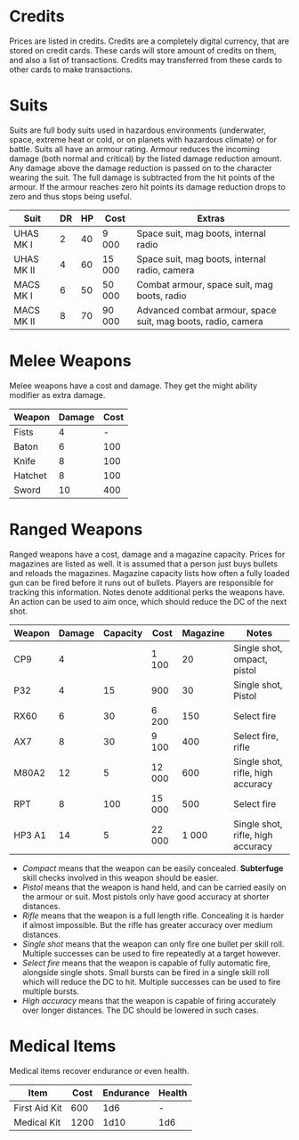 # Credits

Prices are listed in credits. Credits are a completely digital currency,
that are stored on credit cards. These cards will store amount of credits
on them, and also a list of transactions. Credits may transferred from
these cards to other cards to make transactions.

# Suits

Suits are full body suits used in hazardous environments (underwater, space,
extreme heat or cold, or on planets with hazardous climate) or for battle.
Suits all have an armour rating. Armour reduces the incoming damage (both
normal and critical) by the listed damage reduction amount. Any damage above
the damage reduction is passed on to the character wearing the suit. The
full damage is subtracted from the hit points of the armour. If the armour
reaches zero hit points its damage reduction drops to zero and thus stops
being useful.

| Suit        | DR  | HP  | Cost   | Extras
|-------------|-----|-----|--------|----------------------------
| UHAS MK I   | 2   | 40  |  9 000 | Space suit, mag boots, internal radio
| UHAS MK II  | 4   | 60  | 15 000 | Space suit, mag boots, internal radio, camera
| MACS MK I   | 6   | 50  | 50 000 | Combat armour, space suit, mag boots, radio
| MACS MK II  | 8   | 70  | 90 000 | Advanced combat armour, space suit, mag boots, radio, camera

# Melee Weapons

Melee weapons have a cost and damage. They get the might ability modifier
as extra damage.

| Weapon    | Damage | Cost
|-----------|--------|-----
| Fists     | 4      | -
| Baton     | 6      | 100
| Knife     | 8      | 100
| Hatchet   | 8      | 100
| Sword     | 10     | 400

# Ranged Weapons

Ranged weapons have a cost, damage and a magazine capacity. Prices for
magazines are listed as well. It is assumed that a person just buys
bullets and reloads the magazines. Magazine capacity lists how often
a fully loaded gun can be fired before it runs out of bullets. Players
are responsible for tracking this information. Notes denote additional
perks the weapons have. An action can be used to aim once, which should
reduce the DC of the next shot.

| Weapon  | Damage | Capacity | Cost   | Magazine | Notes
|---------|--------|----------|--------|----------|---------------
| CP9     | 4      |          |  1 100 |    20    | Single shot,  ompact, pistol
| P32     | 4      |  15      |    900 |    30    | Single shot, Pistol
| RX60    | 6      |  30      |  6 200 |   150    | Select fire
| AX7     | 8      |  30      |  9 100 |   400    | Select fire, rifle
| M80A2   | 12     |   5      | 12 000 |   600    | Single shot, rifle, high accuracy
| RPT     | 8      | 100      | 15 000 |   500    | Select fire
| HP3 A1  | 14     |   5      | 22 000 | 1 000    | Single shot, rifle, high accuracy

* *Compact* means that the weapon can be easily concealed. **Subterfuge**
  skill checks involved in this weapon should be easier.
* *Pistol* means that the weapon is hand held, and can be carried easily
  on the armour or suit. Most pistols only have good accuracy at shorter
  distances.
* *Rifle* means that the weapon is a full length rifle. Concealing it is
  harder if almost impossible. But the rifle has greater accuracy over
  medium distances.
* *Single shot* means that the weapon can only fire one bullet per skill
  roll. Multiple successes can be used to fire repeatedly at a target
  however.
* *Select fire* means that the weapon is capable of fully automatic fire,
  alongside single shots. Small bursts can be fired in a single skill
  roll which will reduce the DC to hit. Multiple successes can be used to
  fire multiple bursts.
* *High accuracy* means that the weapon is capable of firing accurately
  over longer distances. The DC should be lowered in such cases.

# Medical Items

Medical items recover endurance or even health.

| Item          | Cost   | Endurance   |  Health
|---------------|--------|-------------|-----------
| First Aid Kit |  600   | 1d6         | -
| Medical Kit   | 1200   | 1d10        | 1d6
